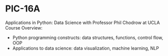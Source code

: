 # PIC-16A
Applications in Python: Data Science with Professor Phil Chodrow at UCLA
Course Overview: 
- Python programming constructs: data structures, functions, control flow, OOP
- Applications to data science: data visualization, machine learning, NLP
